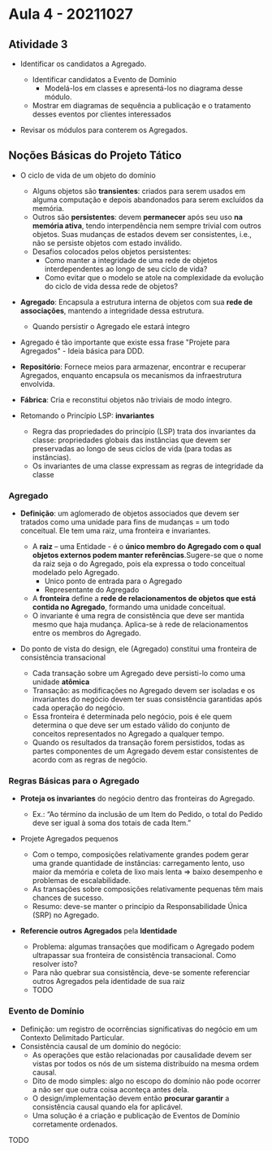 # Aula 4 - 20211027
## Atividade 3
- Identificar os candidatos a Agregado.
    - Identificar candidatos a Evento de Domínio
        - Modelá-los em classes e apresentá-los no diagrama desse módulo.
    - Mostrar em diagramas de sequência a publicação e o tratamento desses eventos por clientes interessados

- Revisar os módulos para conterem os Agregados.

## Noções Básicas do Projeto Tático
- O ciclo de vida de um objeto do domínio
    - Alguns objetos são **transientes**: criados para serem usados em alguma computação e depois abandonados para serem excluídos da memória.
    - Outros são **persistentes**: devem **permanecer** após seu uso **na memória ativa**, tendo interpendência nem sempre trivial com outros objetos. Suas mudanças de estados devem ser consistentes, i.e., não se persiste objetos com estado inválido.
    - Desafios colocados pelos objetos persistentes:
        - Como manter a integridade de uma rede de objetos interdependentes ao longo de seu ciclo de vida?
        - Como evitar que o modelo se atole na complexidade da evolução do ciclo de vida dessa rede de objetos?

- **Agregado**: Encapsula a estrutura interna de objetos com sua **rede de associações**, mantendo a integridade dessa estrutura.
    - Quando persistir o Agregado ele estará integro

- Agregado é tão importante que existe essa frase "Projete para Agregados" - Ideia básica para DDD.

- **Repositório**: Fornece meios para armazenar, encontrar e recuperar Agregados, enquanto encapsula os mecanismos da infraestrutura envolvida.

- **Fábrica**: Cria e reconstitui objetos não triviais de modo íntegro.

- Retomando o Princípio LSP: **invariantes**
    - Regra das propriedades do princípio (LSP) trata dos invariantes da classe: propriedades globais das instâncias que devem ser preservadas ao longo de seus ciclos de vida (para todas as instâncias).
    - Os invariantes de uma classe expressam as regras de integridade da classe

### Agregado
- **Definição**: um aglomerado de objetos associados que devem ser tratados como uma unidade para fins de mudanças = um todo conceitual. Ele tem uma raiz, uma fronteira e invariantes.
    - A **raiz** – uma Entidade - é o **único membro do Agregado com o qual objetos externos podem manter referências**.Sugere-se que o nome da raiz seja o do Agregado, pois ela expressa o todo conceitual modelado pelo Agregado.
        - Unico ponto de entrada para o Agregado
        - Representante do Agregado
    - A **fronteira** define a **rede de relacionamentos de objetos que está contida no Agregado**, formando uma unidade conceitual.
    - O invariante é uma regra de consistência que deve ser mantida mesmo que haja mudança. Aplica-se à rede de relacionamentos entre os membros do Agregado. 

- Do ponto de vista do design, ele (Agregado) constitui uma fronteira de consistência transacional
    - Cada transação sobre um Agregado deve persisti-lo como uma unidade **atômica**
    - Transação: as modificações no Agregado devem ser isoladas e os invariantes do negócio devem ter suas consistência garantidas após cada operação do negócio.
    - Essa fronteira é determinada pelo negócio, pois é ele quem determina o que deve ser um estado válido do conjunto de conceitos representados no Agregado a qualquer tempo.
    - Quando os resultados da transação forem persistidos, todas as partes componentes de um Agregado devem estar consistentes de acordo com as regras de negócio.

### Regras Básicas para o Agregado
- **Proteja os invariantes** do negócio dentro das fronteiras do Agregado.
    - Ex.: “Ao término da inclusão de um Item do Pedido, o total do Pedido deve ser igual à soma dos totais de cada Item.”

- Projete Agregados pequenos
    - Com o tempo, composições relativamente grandes podem gerar uma grande quantidade de instâncias: carregamento lento, uso maior da memória e coleta de lixo mais lenta => baixo desempenho e problemas de escalabilidade.
    - As transações sobre composições relativamente pequenas têm mais chances de sucesso.
    - Resumo: deve-se manter o princípio da Responsabilidade Única (SRP) no Agregado.

- **Referencie outros Agregados** pela **Identidade**
    - Problema: algumas transações que modificam o Agregado podem ultrapassar sua fronteira de consistência transacional. Como resolver isto?
    - Para não quebrar sua consistência, deve-se somente referenciar outros Agregados pela identidade de sua raiz
    - TODO

### Evento de Domínio
- Definição: um registro de ocorrências significativas do negócio em um Contexto Delimitado Particular.
- Consistência causal de um domínio do negócio:
    - As operações que estão relacionadas por causalidade devem ser vistas por todos os nós de um sistema distribuído na mesma ordem causal.
    - Dito de modo simples: algo no escopo do domínio não pode ocorrer a não ser que outra coisa aconteça antes dela.
    - O design/implementação devem então **procurar garantir** a consistência causal quando ela for aplicável.
    - Uma solução é a criação e publicação de Eventos de Domínio corretamente ordenados.

TODO